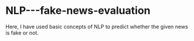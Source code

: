 # NLP---fake-news-evaluation

Here, I have used basic concepts of NLP to predict whether the given news is fake or not.

